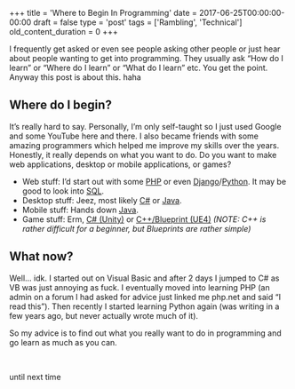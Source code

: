 +++
title = 'Where to Begin In Programming'
date = 2017-06-25T00:00:00-00:00
draft = false
type = 'post'
tags = ['Rambling', 'Technical']
old_content_duration = 0
+++

<p>I frequently get asked or even see people asking other people or just hear about people wanting to get into programming. They usually ask &ldquo;How do I learn&rdquo; or &ldquo;Where do I learn&rdquo; or &ldquo;What do I learn&rdquo; etc. You get the point. Anyway this post is about this. haha</p>
<h2>Where do I begin?</h2>
<p>It&rsquo;s really hard to say. Personally, I&rsquo;m only self-taught so I just used Google and some YouTube here and there. I also became friends with some amazing programmers which helped me improve my skills over the years. Honestly, it really depends on what you want to do. Do you want to make web applications, desktop or mobile applications, or games?</p>
<ul>
<li>Web stuff: I&rsquo;d start out with some <a href="https://php.net" target="_blank" rel="noopener">PHP</a> or even <a href="https://www.djangoproject.com/" target="_blank" rel="noopener">Django</a>/<a href="https://www.python.org/" target="_blank" rel="noopener">Python</a>. It may be good to look into <a href="https://www.google.com/search?q=SQL&amp;ie=utf-8&amp;oe=utf-8" target="_blank" rel="noopener">SQL</a>.</li>
<li>Desktop stuff: Jeez, most likely <a href="https://docs.microsoft.com/en-us/dotnet/csharp/csharp" target="_blank" rel="noopener">C#</a> or <a href="https://docs.oracle.com/javase/tutorial/" target="_blank" rel="noopener">Java</a>.</li>
<li>Mobile stuff: Hands down <a href="https://docs.oracle.com/javase/tutorial/" target="_blank" rel="noopener">Java</a>.</li>
<li>Game stuff: Erm, <a href="https://unity3d.com/" target="_blank" rel="noopener">C# (Unity)</a> or <a href="https://www.unrealengine.com" target="_blank" rel="noopener">C++/Blueprint (UE4)</a> <em>(NOTE: C++ is rather difficult for a beginner, but Blueprints are rather simple)</em></li>
</ul>
<h2>What now?</h2>
<p>Well&hellip; idk. I started out on Visual Basic and after 2 days I jumped to C# as VB was just annoying as fuck. I eventually moved into learning PHP (an admin on a forum I had asked for advice just linked me php.net and said &ldquo;I read this&rdquo;). Then recently I started learning Python again (was writing in a few years ago, but never actually wrote much of it).</p>
<p>So my advice is to find out what you really want to do in programming and go learn as much as you can.</p>
<p>&nbsp;</p>
<p>until next time</p>